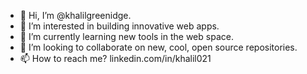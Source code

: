 - 👋 Hi, I’m @khalilgreenidge. 
- 👀 I’m interested in building innovative web apps.
- 🌱 I’m currently learning new tools in the web space.
- 💞️ I’m looking to collaborate on new, cool, open source repositories.
- 📫 How to reach me? linkedin.com/in/khalil021

<!---
khalilgreenidge/khalilgreenidge is a ✨ special ✨ repository because its `README.md` (this file) appears on your GitHub profile.
You can click the Preview link to take a look at your changes.
--->
